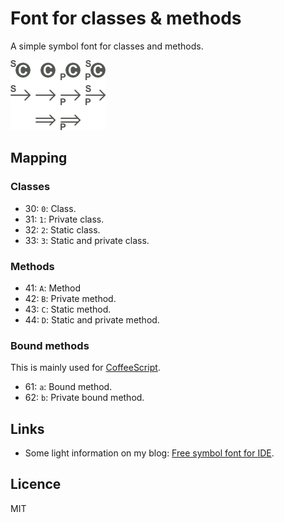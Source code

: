 # Font for classes & methods

A simple symbol font for classes and methods.

![Preview](https://raw.githubusercontent.com/PEM--/FontClassesAndMethods/master/assets/generated/class_and_method_shapes.png)

## Mapping
### Classes
* 30: `0`: Class.
* 31: `1`: Private class.
* 32: `2`: Static class.
* 33: `3`: Static and private class.

### Methods
* 41: `A`: Method
* 42: `B`: Private method.
* 43: `C`: Static method.
* 44: `D`: Static and private method.

### Bound methods
This is mainly used for [CoffeeScript](http://coffeescript.org/).
* 61: `a`: Bound method.
* 62: `b`: Private bound method.

## Links
* Some light information on my blog: [Free symbol font for IDE](http://pem-musing.blogspot.fr/2014/09/free-symbol-font-for-ide.html).

## Licence
MIT
